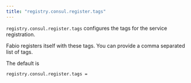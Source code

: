 ```yaml
---
title: "registry.consul.register.tags"
---
```


`registry.consul.register.tags` configures the tags for the service registration.

Fabio registers itself with these tags. You can provide a comma separated list of tags.

The default is

	registry.consul.register.tags =
